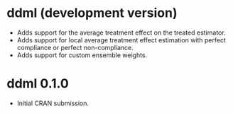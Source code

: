 # ddml (development version)

- Adds support for the average treatment effect on the treated estimator.
- Adds support for local average treatment effect estimation with perfect compliance or perfect non-compliance.
- Adds support for custom ensemble weights.

# ddml 0.1.0

* Initial CRAN submission.
